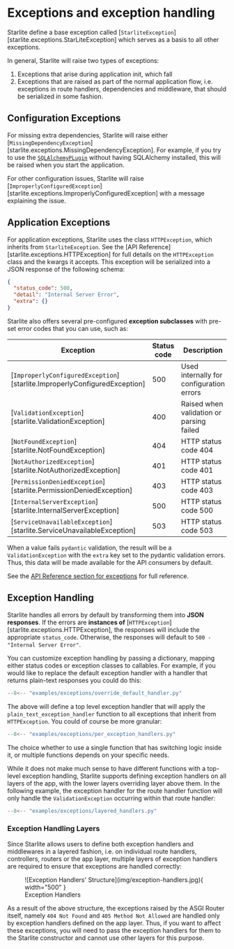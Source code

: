 # Exceptions and exception handling

Starlite define a base exception called [`StarliteException`][starlite.exceptions.StarLiteException] which serves as a basis
to all other exceptions.

In general, Starlite will raise two types of exceptions:

1. Exceptions that arise during application init, which fall
2. Exceptions that are raised as part of the normal application flow, i.e.
exceptions in route handlers, dependencies and middleware, that should be serialized in some fashion.

## Configuration Exceptions

For missing extra dependencies, Starlite will raise either [`MissingDependencyException`][starlite.exceptions.MissingDependencyException].
For example, if you try to use the [`SQLAlchemyPLugin`](./10-plugins/1-sql-alchemy-plugin.md) without having SQLAlchemy
installed, this will be raised when you start the application.

For other configuration issues, Starlite will raise
[`ImproperlyConfiguredException`][starlite.exceptions.ImproperlyConfiguredException] with a message explaining
the issue.

## Application Exceptions

For application exceptions, Starlite uses the class `HTTPException`, which inherits from
`StarliteException`. See the [API Reference][starlite.exceptions.HTTPException] for full details on
the `HTTPException` class and the kwargs it accepts. This exception will be serialized
into a JSON response of the following schema:

```json
{
  "status_code": 500,
  "detail": "Internal Server Error",
  "extra": {}
}
```

Starlite also offers several pre-configured **exception subclasses** with pre-set error codes that you can use, such as:

| Exception                                                                 | Status code | Description                              |
|---------------------------------------------------------------------------|-------------|------------------------------------------|
| [`ImproperlyConfiguredException`][starlite.ImproperlyConfiguredException] | 500         | Used internally for configuration errors |
| [`ValidationException`][starlite.ValidationException]                     | 400         | Raised when validation or parsing failed |
| [`NotFoundException`][starlite.NotFoundException]                         | 404         | HTTP status code 404                     |
| [`NotAuthorizedException`][starlite.NotAuthorizedException]               | 401         | HTTP status code 401                     |
| [`PermissionDeniedException`][starlite.PermissionDeniedException]         | 403         | HTTP status code 403                     |
| [`InternalServerException`][starlite.InternalServerException]             | 500         | HTTP status code 500                     |
| [`ServiceUnavailableException`][starlite.ServiceUnavailableException]     | 503         | HTTP status code 503                     |


When a value fails `pydantic` validation, the result will be a `ValidationException` with the `extra` key set to the
pydantic validation errors. Thus, this data will be made available for the API consumers by default.

See the [API Reference section for exceptions](../reference/exceptions/0-base-exceptions.md) for full reference.

## Exception Handling

Starlite handles all errors by default by transforming them into **JSON responses**. If the errors are **instances of**
[`HTTPException`][starlite.exceptions.HTTPException], the responses will include the appropriate `status_code`.
Otherwise, the responses will default to `500 - "Internal Server Error"`.

You can customize exception handling by passing a dictionary, mapping either status codes
or exception classes to callables. For example, if you would like to replace the default
exception handler with a handler that returns plain-text responses you could do this:

```py
--8<-- "examples/exceptions/override_default_handler.py"
```

The above will define a top level exception handler that will apply the `plain_text_exception_handler` function to all
exceptions that inherit from `HTTPException`. You could of course be more granular:

```py
--8<-- "examples/exceptions/per_exception_handlers.py"
```

The choice whether to use a single function that has switching logic inside it, or multiple functions depends on your
specific needs.

While it does not make much sense to have different functions with a top-level exception handling,
Starlite supports defining exception handlers on all layers of the app, with the lower layers overriding layer above
them. In the following example, the exception handler for the route handler function will only handle
the `ValidationException` occurring within that route handler:

```py
--8<-- "examples/exceptions/layered_handlers.py"
```

### Exception Handling Layers

Since Starlite allows users to define both exception handlers and middlewares in a layered fashion, i.e. on individual
route handlers, controllers, routers or the app layer, multiple layers of exception handlers are required to ensure that
exceptions are handled correctly:

<figure markdown>
  ![Exception Handlers' Structure](img/exception-handlers.jpg){ width="500" }
  <figcaption>Exception Handlers</figcaption>
</figure>


As a result of the above structure, the exceptions raised by the ASGI Router itself, namely `404 Not Found`
and `405 Method Not Allowed` are handled only by exception handlers defined on the app layer. Thus, if you want to affect
these exceptions, you will need to pass the exception handlers for them to the Starlite constructor and cannot use other
layers for this purpose.
